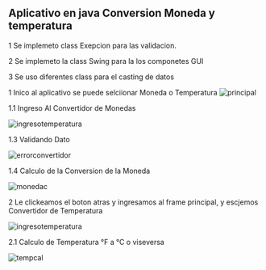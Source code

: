 ## Aplicativo en java Conversion Moneda y temperatura


1 Se implemeto class Exepcion para las validacion.

2 Se implemeto la class Swing para la los componetes GUI

3 Se uso diferentes class para el casting de datos

 1 Inico al aplicativo se puede selciionar Moneda o Temperatura
![principal](https://user-images.githubusercontent.com/36831096/211219536-83195766-71aa-4ca0-a56f-31a8a8ccb1f3.png)

 1.1 Ingreso Al Convertidor de Monedas 
 
 ![ingresotemperatura](https://user-images.githubusercontent.com/36831096/211220433-ae0edbf5-9431-4142-8f9a-e4bee771cad8.png)

 1.3  Validando Dato


![errorconvertidor](https://user-images.githubusercontent.com/36831096/211220464-76c01b8a-b1fe-4c7b-b614-7c5b30c6c3b8.png)

1.4 Calculo de la Conversion de la Moneda

![monedac](https://user-images.githubusercontent.com/36831096/211220509-84ab843c-43df-43a5-b576-1c5d9ba67291.png)

2 Le clickeamos el boton atras y ingresamos al frame principal, y escjemos Convertidor de Temperatura

![ingresotemperatura](https://user-images.githubusercontent.com/36831096/211220634-3779d7bd-89fb-4939-a8bb-1253ef2938cd.png)

2.1 Calculo de Temperatura °F  a °C o viseversa

![tempcal](https://user-images.githubusercontent.com/36831096/211222315-b56a53b5-a9fb-4943-863d-e379bd3a3ec0.png)




